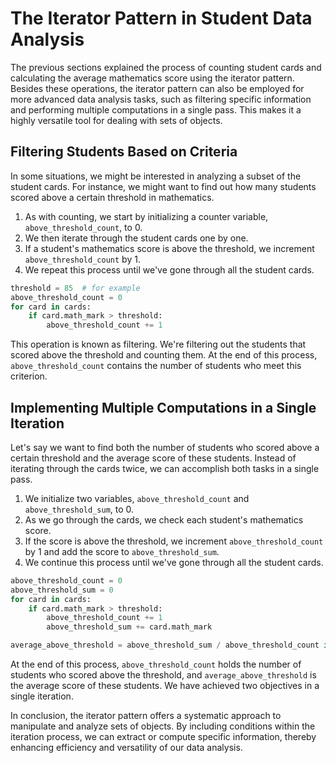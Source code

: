 # The Iterator Pattern in Student Data Analysis

The previous sections explained the process of counting student cards and calculating the average mathematics score using the iterator pattern. Besides these operations, the iterator pattern can also be employed for more advanced data analysis tasks, such as filtering specific information and performing multiple computations in a single pass. This makes it a highly versatile tool for dealing with sets of objects.

## Filtering Students Based on Criteria

In some situations, we might be interested in analyzing a subset of the student cards. For instance, we might want to find out how many students scored above a certain threshold in mathematics.

1. As with counting, we start by initializing a counter variable, `above_threshold_count`, to 0.
2. We then iterate through the student cards one by one.
3. If a student's mathematics score is above the threshold, we increment `above_threshold_count` by 1.
4. We repeat this process until we've gone through all the student cards.

```python
threshold = 85  # for example
above_threshold_count = 0
for card in cards:
    if card.math_mark > threshold:
        above_threshold_count += 1
```

This operation is known as filtering. We're filtering out the students that scored above the threshold and counting them. At the end of this process, `above_threshold_count` contains the number of students who meet this criterion.

## Implementing Multiple Computations in a Single Iteration

Let's say we want to find both the number of students who scored above a certain threshold and the average score of these students. Instead of iterating through the cards twice, we can accomplish both tasks in a single pass.

1. We initialize two variables, `above_threshold_count` and `above_threshold_sum`, to 0.
2. As we go through the cards, we check each student's mathematics score.
3. If the score is above the threshold, we increment `above_threshold_count` by 1 and add the score to `above_threshold_sum`.
4. We continue this process until we've gone through all the student cards.

```python
above_threshold_count = 0
above_threshold_sum = 0
for card in cards:
    if card.math_mark > threshold:
        above_threshold_count += 1
        above_threshold_sum += card.math_mark

average_above_threshold = above_threshold_sum / above_threshold_count if above_threshold_count > 0 else 0
```

At the end of this process, `above_threshold_count` holds the number of students who scored above the threshold, and `average_above_threshold` is the average score of these students. We have achieved two objectives in a single iteration.

In conclusion, the iterator pattern offers a systematic approach to manipulate and analyze sets of objects. By including conditions within the iteration process, we can extract or compute specific information, thereby enhancing efficiency and versatility of our data analysis.

